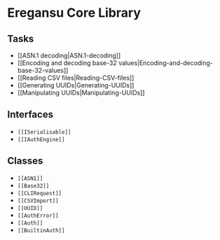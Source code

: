 # Eregansu Core Library

## Tasks

* [[ASN.1 decoding|ASN.1-decoding]]
* [[Encoding and decoding base-32 values|Encoding-and-decoding-base-32-values]]
* [[Reading CSV files|Reading-CSV-files]]
* [[Generating UUIDs|Generating-UUIDs]]
* [[Manipulating UUIDs|Manipulating-UUIDs]]

## Interfaces

* `[[ISerialisable]]`
* `[[IAuthEngine]]`

## Classes

* `[[ASN1]]`
* `[[Base32]]`
* `[[CLIRequest]]`
* `[[CSVImport]]`
* `[[UUID]]`
* `[[AuthError]]`
* `[[Auth]]`
* `[[BuiltinAuth]]`

